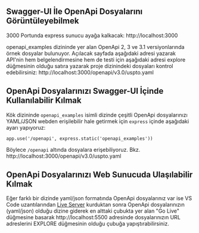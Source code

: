 
## Swagger-UI İle OpenApi Dosyalarını Görüntüleyebilmek

3000 Portunda express sunucu ayağa kalkacak:
   http://localhost:3000
  
openapi_examples dizininde yer alan OpenApi 2, 3 ve 3.1 
versiyonlarında örnek dosyalar bulunuyor.
Açılacak sayfada aşağıdaki adresi yazarak API'nin 
hem belgelendirmesine hem de testi için aşağıdaki adresi
explore düğmesinin olduğu satıra yazarak proje dizinindeki 
dosyaları kontrol edebilirsiniz:
  http://localhost:3000/openapi/v3.0/uspto.yaml

## OpenApi Dosyalarınızı Swagger-UI İçinde Kullanılabilir Kılmak

Kök dizininde `openapi_examples` isimli dizinde çeşitli OpenApi 
dosyalarınızı YAML/JSON webden erişilebilir hale getirmek için 
`express` içinde aşağıdaki ayarı yapıyoruz:

```
app.use('/openapi', express.static('openapi_examples'))
```

Böylece `/openapi` altında dosyalara erişebiliyoruz. Bkz.
 http://localhost:3000/openapi/v3.0/uspto.yaml 
  
## OpenApi Dosyalarınızı Web Sunucuda Ulaşılabilir Kılmak

Eğer farklı bir dizinde yaml/json formatında OpenApi dosyalarınız
var ise VS Code uzantılarından [Live Server](https://marketplace.visualstudio.com/items?itemName=ritwickdey.LiveServer) kurduktan sonra 
OpenApi dosyalarınızın (yaml/json) olduğu dizine giderek 
en alttaki çubukta yer alan "Go Live" düğmesine basarak 
http://localhost:5500 adresinde dosyalarınızın URL adreslerini
EXPLORE düğmesinin olduğu çubuğa yapıştırabilirsiniz.
